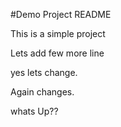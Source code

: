 #Demo Project README

This is a simple project

Lets add few more line

yes lets change.

Again changes.

whats Up??
